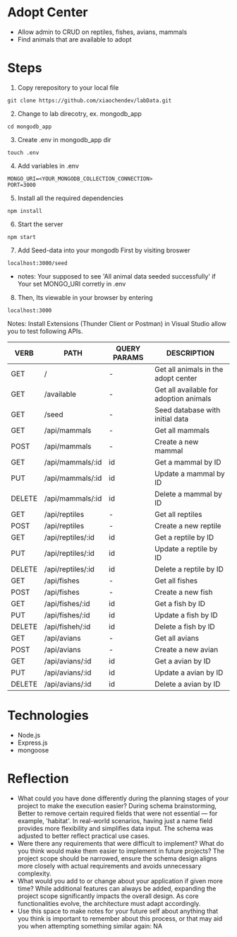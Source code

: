 # Adopt Center
- Allow admin to CRUD on reptiles, fishes, avians, mammals
- Find animals that are available to adopt

# Steps
1. Copy rerepository to your local file
```
git clone https://github.com/xiaochendev/labData.git
```

2. Change to lab direcotry, ex. mongodb_app
```
cd mongodb_app
```
3. Create .env in mongodb_app dir
```
touch .env
```
4. Add variables in .env
```
MONGO_URI=<YOUR_MONGODB_COLLECTION_CONNECTION>
PORT=3000
```

5. Install all the required dependencies
```
npm install
```

6. Start the server
```
npm start
```

7. Add Seed-data into your mongodb First by visiting broswer
```
localhost:3000/seed
```
- notes: Your supposed to see 'All animal data seeded successfully' if Your set MONGO_URI corretly in .env

8. Then, Its viewable in your browser by entering
```
localhost:3000
```

Notes: Install Extensions (Thunder Client or Postman) in Visual Studio allow you to test following APIs.

|  VERB |   PATH | QUERY PARAMS | DESCRIPTION |
|----------|----------|--------|------------------------------|
|  GET	|  / | - | Get all animals in the adopt center |
|  GET	|  /available | - | Get all available for adoption animals |
|  GET | /seed | - |  Seed database with initial data |
|  GET	|  /api/mammals | - | Get all mammals |
| POST | /api/mammals | - | Create a new mammal |
| GET | /api/mammals/:id | id | Get a mammal by ID |
| PUT | /api/mammals/:id | id | Update a mammal by ID |
| DELETE | /api/mammals/:id | id | Delete a mammal by ID |
|  GET	|  /api/reptiles | - | Get all reptiles |
| POST | /api/reptiles | - | Create a new reptile |
| GET | /api/reptiles/:id | id | Get a reptile by ID |
| PUT | /api/reptiles/:id | id | Update a reptile by ID |
| DELETE | /api/reptiles/:id | id | Delete a reptile by ID |
|  GET	|  /api/fishes | - | Get all fishes |
| POST | /api/fishes | - | Create a new fish |
| GET | /api/fishes/:id | id | Get a fish by ID |
| PUT | /api/fishes/:id | id | Update a fish by ID |
| DELETE | /api/fisheh/:id | id | Delete a fish by ID |
|  GET	|  /api/avians | - | Get all avians |
| POST | /api/avians | - | Create a new avian |
| GET | /api/avians/:id | id | Get a avian by ID |
| PUT | /api/avians/:id | id | Update a avian by ID |
| DELETE | /api/avians/:id | id | Delete a avian by ID |

# Technologies
- Node.js
- Express.js
- mongoose


# Reflection
- What could you have done differently during the planning stages of your project to make the execution easier?
  During schema brainstorming, Better to remove certain required fields that were not essential — for example, 'habitat'. In real-world scenarios, having just a name field provides more flexibility and simplifies data input. The schema was adjusted to better reflect practical use cases.
- Were there any requirements that were difficult to implement? What do you think would make them easier to implement in future projects?
  The project scope should be narrowed, ensure the schema design aligns more closely with actual requirements and avoids unnecessary complexity.
- What would you add to or change about your application if given more time?
  While additional features can always be added, expanding the project scope significantly impacts the overall design. As core functionalities evolve, the architecture must adapt accordingly.
- Use this space to make notes for your future self about anything that you think is important to remember about this process, or that may aid you when attempting something similar again:
    NA